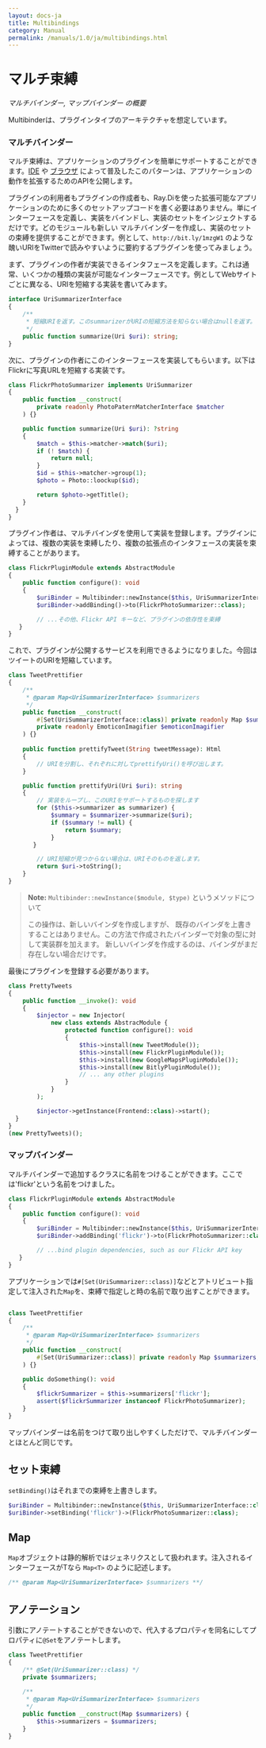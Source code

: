 ```yaml
---
layout: docs-ja
title: Multibindings
category: Manual
permalink: /manuals/1.0/ja/multibindings.html
---
```

# マルチ束縛

_マルチバインダー, マップバインダー の概要_

Multibinderは、プラグインタイプのアーキテクチャを想定しています。

### マルチバインダー

マルチ束縛は、アプリケーションのプラグインを簡単にサポートすることができます。[IDE](https://plugins.jetbrains.com/phpstorm) や [ブラウザ](https://chrome.google.com/webstore/category/extensions) によって普及したこのパターンは、アプリケーションの動作を拡張するためのAPIを公開します。

プラグインの利用者もプラグインの作成者も、Ray.Diを使った拡張可能なアプリケーションのために多くのセットアップコードを書く必要はありません。単にインターフェースを定義し、実装をバインドし、実装のセットをインジェクトするだけです。どのモジュールも新しい マルチバインダーを作成し、実装のセットの束縛を提供することができます。例として、`http://bit.ly/1mzgW1` のような醜いURIをTwitterで読みやすいように要約するプラグインを使ってみましょう。

まず、プラグインの作者が実装できるインタフェースを定義します。これは通常、いくつかの種類の実装が可能なインターフェースです。例としてWebサイトごとに異なる、URIを短縮する実装を書いてみます。

```php
interface UriSummarizerInterface
{
    /**
     * 短縮URIを返す。このsummarizerがURIの短縮方法を知らない場合はnullを返す。
     */
    public function summarize(Uri $uri): string;
}
```

次に、プラグインの作者にこのインターフェースを実装してもらいます。以下はFlickrに写真URLを短縮する実装です。

```php
class FlickrPhotoSummarizer implements UriSummarizer
{
    public function __construct(
        private readonly PhotoPaternMatcherInterface $matcher
    ) {}

    public function summarize(Uri $uri): ?string
    {
        $match = $this->matcher->match($uri);
        if (! $match) {
            return null;
        }
        $id = $this->matcher->group(1);
        $photo = Photo::loockup($id);

        return $photo->getTitle();
    }
  }
}
```

プラグイン作者は、マルチバインダを使用して実装を登録します。プラグインによっては、複数の実装を束縛したり、複数の拡張点のインタフェースの実装を束縛することがあります。

```php
class FlickrPluginModule extends AbstractModule
{
    public function configure(): void 
    {
        $uriBinder = Multibinder::newInstance($this, UriSummarizerInterface::class);
        $uriBinder->addBinding()->to(FlickrPhotoSummarizer::class);

        // ...その他、Flickr API キーなど、プラグインの依存性を束縛
   }
}
```

これで、プラグインが公開するサービスを利用できるようになりました。今回はツイートのURIを短縮しています。

```php
class TweetPrettifier
{
    /**
     * @param Map<UriSummarizerInterface> $summarizers
     */
    public function __construct(
        #[Set(UriSummarizerInterface::class)] private readonly Map $summarizers,
        private readonly EmoticonImagifier $emoticonImagifier
    ) {}
    
    public function prettifyTweet(String tweetMessage): Html
    {
        // URIを分割し、それぞれに対してprettifyUri()を呼び出します。
    }

    public function prettifyUri(Uri $uri): string
    {
        // 実装をループし、このURIをサポートするものを探します
        for ($this->summarizer as summarizer) {
            $summary = $summarizer->summarize($uri);
            if ($summary != null) {
                return $summary;
            }
       }

        // URI短縮が見つからない場合は、URIそのものを返します。
        return $uri->toString();
    }
}
```

> **Note:** `Multibinder::newInstance($module, $type)` というメソッドについて
>
>この操作は、新しいバインダを作成しますが、 既存のバインダを上書きすることはありません。この方法で作成されたバインダーで対象の型に対して実装群を加えます。
新しいバインダを作成するのは、バインダがまだ存在しない場合だけです。

最後にプラグインを登録する必要があります。

```php
class PrettyTweets
{
    public function __invoke(): void
    {
        $injector = new Injector(
            new class extends AbstracModule {
                protected function configure(): void
                {
                    $this->install(new TweetModule());
                    $this->install(new FlickrPluginModule());
                    $this->install(new GoogleMapsPluginModule());
                    $this->install(new BitlyPluginModule());
                    // ... any other plugins
                }
            }
        );

        $injector->getInstance(Frontend::class)->start();
  }
}
(new PrettyTweets)();
```

### マップバインダー

マルチバインダーで追加するクラスに名前をつけることができます。ここでは'flickr'という名前をつけました。

```php
class FlickrPluginModule extends AbstractModule
{
    public function configure(): void 
    {
        $uriBinder = Multibinder::newInstance($this, UriSummarizerInterface::class);
        $uriBinder->addBinding('flickr')->to(FlickrPhotoSummarizer::class);

        // ...bind plugin dependencies, such as our Flickr API key
   }
}
```

アプリケーションでは`#[Set(UriSummarizer::class)]`などとアトリビュート指定して注入された`Map`を、束縛で指定しと時の名前で取り出すことができます。

```php

class TweetPrettifier
{
    /**
     * @param Map<UriSummarizerInterface> $summarizers
     */
    public function __construct(
        #[Set(UriSummarizer::class)] private readonly Map $summarizers;
    ) {}

    public doSomething(): void
    {
        $flickrSummarizer = $this->summarizers['flickr'];
        assert($flickrSummarizer instanceof FlickrPhotoSummarizer);
    }    
}
```

マップバインダーは名前をつけて取り出しやすくしただけで、マルチバインダーとほとんど同じです。

## セット束縛

`setBinding()`はそれまでの束縛を上書きします。

```php
$uriBinder = Multibinder::newInstance($this, UriSummarizerInterface::class);
$uriBinder->setBinding('flickr')->(FlickrPhotoSummarizer::class);
```

## Map

`Map`オブジェクトは静的解析ではジェネリクスとして扱われます。注入されるインターフェースがTなら `Map<T>` のように記述します。

```php
/** @param Map<UriSummarizerInterface> $summarizers **/
```

## アノテーション

引数にアノテートすることができないので、代入するプロパティを同名にしてプロパティに`@Set`をアノテートします。

```php
class TweetPrettifier
{
    /** @Set(UriSummarizer::class) */
    private $summarizers;
    
    /**
     * @param Map<UriSummarizerInterface> $summarizers
     */
    public function __construct(Map $summarizers) {
        $this->summarizers = $summarizers;
    }
}
```
